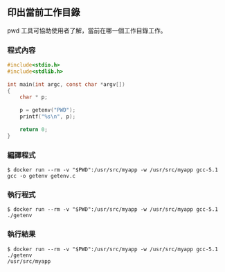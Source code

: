 ## 印出當前工作目錄

pwd 工具可協助使用者了解，當前在哪一個工作目錄工作。

### 程式內容
```c
#include<stdio.h>
#include<stdlib.h>
       
int main(int argc, const char *argv[])
{   
    char * p;
       
    p = getenv("PWD");
    printf("%s\n", p); 
      
    return 0;
}   
```

### 編譯程式
```
$ docker run --rm -v "$PWD":/usr/src/myapp -w /usr/src/myapp gcc-5.1 gcc -o getenv getenv.c
```

### 執行程式
```
$ docker run --rm -v "$PWD":/usr/src/myapp -w /usr/src/myapp gcc-5.1 ./getenv
```

### 執行結果
```
$ docker run --rm -v "$PWD":/usr/src/myapp -w /usr/src/myapp gcc-5.1 ./getenv
/usr/src/myapp
```

